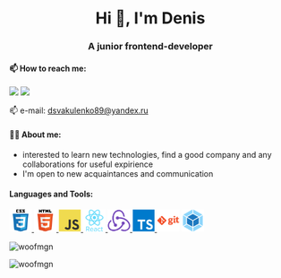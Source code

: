 
<h1 align="center">Hi 👋, I'm Denis</h1>
<h3 align="center">A junior frontend-developer</h3>



#### 📫 How to reach me:
<p align="left">
<a href="https://t.me/VDen89"><img border-radius='5px' src='https://img.shields.io/badge/telegram-blue?logo=telegram&logoColor=white&style=for-the-badge'></a>  <a href="https://www.linkedin.com/in/denis-vakulenko-223b7b237/"><img border-radius='5px' src='https://img.shields.io/badge/LinkedIn-blue?logo=linkedin&logoColor=white&style=for-the-badge'></a>
</p> 

 📫 e-mail: dsvakulenko89@yandex.ru

#### 👨‍💻 About me:
- interested to learn new technologies, find a good company and any collaborations for useful expirience
- I'm open to new acquaintances and communication



#### Languages and Tools:
<p align="left"> <a href="https://www.w3schools.com/css/" target="_blank" rel="noreferrer"> <img src="https://raw.githubusercontent.com/devicons/devicon/master/icons/css3/css3-original-wordmark.svg" alt="css3" width="40" height="40"/> </a> <a href="https://www.w3.org/html/" target="_blank" rel="noreferrer"> <img src="https://raw.githubusercontent.com/devicons/devicon/master/icons/html5/html5-original-wordmark.svg" alt="html5" width="40" height="40"/> </a> <a href="https://developer.mozilla.org/en-US/docs/Web/JavaScript" target="_blank" rel="noreferrer"> <img src="https://raw.githubusercontent.com/devicons/devicon/master/icons/javascript/javascript-original.svg" alt="javascript" width="40" height="40"/> </a> <a href="https://reactjs.org/" target="_blank" rel="noreferrer"> <img src="https://raw.githubusercontent.com/devicons/devicon/master/icons/react/react-original-wordmark.svg" alt="react" width="40" height="40"/> </a> <a href="https://redux.js.org" target="_blank" rel="noreferrer"> <img src="https://raw.githubusercontent.com/devicons/devicon/master/icons/redux/redux-original.svg" alt="redux" width="40" height="40"/> </a> <a href="https://www.typescriptlang.org/" target="_blank" rel="noreferrer"> <img src="https://raw.githubusercontent.com/devicons/devicon/master/icons/typescript/typescript-original.svg" alt="typescript" width="40" height="40"/> </a> <img src='https://github.com/devicons/devicon/blob/master/icons/git/git-plain-wordmark.svg' height='40'> <img src='https://github.com/devicons/devicon/blob/master/icons/webpack/webpack-original.svg' width='40' height='40'></p>




<p><img align="center" src="https://github-readme-stats.vercel.app/api/top-langs?username=woofmgn&show_icons=true&theme=dark&title_color=cfcece&text_color=c7c7c7&locale=en&layout=compact" alt="woofmgn" /></p>

<p align="left"> <img src="https://komarev.com/ghpvc/?username=woofmgn&label=Profile%20views&color=0e75b6&style=plastic" alt="woofmgn" /> </p>


<!--
**woofmgn/woofmgn** is a ✨ _special_ ✨ repository because its `README.md` (this file) appears on your GitHub profile.

Here are some ideas to get you started:

- 🔭 I’m currently working on ...
- 🌱 I’m currently learning ...
- 👯 I’m looking to collaborate on ...
- 🤔 I’m looking for help with ...
- 💬 Ask me about ...
- 📫 How to reach me: ...
- 😄 Pronouns: ...
- ⚡ Fun fact: ...
-->

